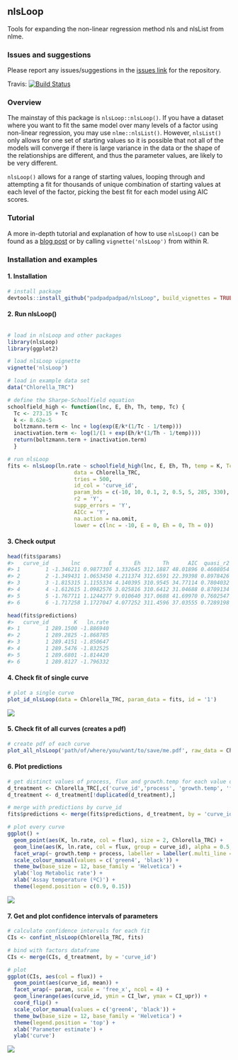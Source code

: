 
<!-- README.md is generated from README.Rmd. Please edit that file -->
nlsLoop
-------

Tools for expanding the non-linear regression method nls and nlsList from nlme.

### Issues and suggestions

Please report any issues/suggestions in the [issues link](https://github.com/padpadpadpad/nlsLoop/issues) for the repository.

Travis: [![Build Status](https://travis-ci.org/padpadpadpad/nlsLoop.svg?branch=master)](https://travis-ci.org/padpadpadpad/nlsLoop)

### Overview

The mainstay of this package is `nlsLoop::nlsLoop()`. If you have a dataset where you want to fit the same model over many levels of a factor using non-linear regression, you may use `nlme::nlsList()`. However, `nlsList()` only allows for one set of starting values so it is possible that not all of the models will converge if there is large variance in the data or the shape of the relationships are different, and thus the parameter values, are likely to be very different.

`nlsLoop()` allows for a range of starting values, looping through and attempting a fit for thousands of unique combination of starting values at each level of the factor, picking the best fit for each model using AIC scores.

### Tutorial

A more in-depth tutorial and explanation of how to use `nlsLoop()` can be found as a [blog post](https://padpadpadpad.github.io/post/introducing-nlsloop/) or by calling `vignette('nlsLoop')` from within R.

### Installation and examples

#### 1. Installation

``` r
# install package
devtools::install_github("padpadpadpad/nlsLoop", build_vignettes = TRUE)
```

#### 2. Run nlsLoop()

``` r

# load in nlsLoop and other packages
library(nlsLoop)
library(ggplot2)

# load nlsLoop vignette
vignette('nlsLoop')

# load in example data set
data("Chlorella_TRC")

# define the Sharpe-Schoolfield equation
schoolfield_high <- function(lnc, E, Eh, Th, temp, Tc) {
  Tc <- 273.15 + Tc
  k <- 8.62e-5
  boltzmann.term <- lnc + log(exp(E/k*(1/Tc - 1/temp)))
  inactivation.term <- log(1/(1 + exp(Eh/k*(1/Th - 1/temp))))
  return(boltzmann.term + inactivation.term)
  }

# run nlsLoop
fits <- nlsLoop(ln.rate ~ schoolfield_high(lnc, E, Eh, Th, temp = K, Tc = 20),
                     data = Chlorella_TRC,
                     tries = 500,
                     id_col = 'curve_id',
                     param_bds = c(-10, 10, 0.1, 2, 0.5, 5, 285, 330),
                     r2 = 'Y',
                     supp_errors = 'Y',
                     AICc = 'Y',
                     na.action = na.omit,
                     lower = c(lnc = -10, E = 0, Eh = 0, Th = 0))
```

#### 3. Check output

``` r
head(fits$params)
#>   curve_id       lnc         E       Eh       Th      AIC  quasi_r2
#> 1        1 -1.346211 0.9877307 4.332645 312.1887 48.01896 0.4608054
#> 2        2 -1.349431 1.0653450 4.211374 312.6591 22.39398 0.8978426
#> 3        3 -1.815315 1.1155334 4.140395 310.9545 34.77114 0.7804032
#> 4        4 -1.612615 1.0982576 3.025816 310.6412 31.04688 0.8709134
#> 5        5 -1.767711 1.1244277 9.010640 317.0688 41.69970 0.7602547
#> 6        6 -1.717258 1.1727047 4.077252 311.4596 37.03555 0.7289198

head(fits$predictions)
#>   curve_id        K   ln.rate
#> 1        1 289.1500 -1.886940
#> 2        1 289.2825 -1.868785
#> 3        1 289.4151 -1.850647
#> 4        1 289.5476 -1.832525
#> 5        1 289.6801 -1.814420
#> 6        1 289.8127 -1.796332
```

#### 4. Check fit of single curve

``` r
# plot a single curve
plot_id_nlsLoop(data = Chlorella_TRC, param_data = fits, id = '1')
```

![](README-first_fit_plot-1.png)

#### 5. Check fit of all curves (creates a pdf)

``` r
# create pdf of each curve
plot_all_nlsLoop('path/of/where/you/want/to/save/me.pdf', raw_data = Chlorella_TRC, param_data = fits)
```

#### 6. Plot predictions

``` r
# get distinct values of process, flux and growth.temp for each value of curve_id
d_treatment <- Chlorella_TRC[,c('curve_id','process', 'growth.temp', 'flux')]
d_treatment <- d_treatment[!duplicated(d_treatment),]

# merge with predictions by curve_id
fits$predictions <- merge(fits$predictions, d_treatment, by = 'curve_id')

# plot every curve
ggplot() +
  geom_point(aes(K, ln.rate, col = flux), size = 2, Chlorella_TRC) +
  geom_line(aes(K, ln.rate, col = flux, group = curve_id), alpha = 0.5, fits$predictions) +
  facet_wrap(~ growth.temp + process, labeller = labeller(.multi_line = F)) +
  scale_colour_manual(values = c('green4', 'black')) +
  theme_bw(base_size = 12, base_family = 'Helvetica') +
  ylab('log Metabolic rate') +
  xlab('Assay temperature (ºC)') +
  theme(legend.position = c(0.9, 0.15))
```

![](README-data_wrangling-1.png)

#### 7. Get and plot confidence intervals of parameters

``` r
# calculate confidence intervals for each fit
CIs <- confint_nlsLoop(Chlorella_TRC, fits)

# bind with factors dataframe
CIs <- merge(CIs, d_treatment, by = 'curve_id')

# plot
ggplot(CIs, aes(col = flux)) +
  geom_point(aes(curve_id, mean)) +
  facet_wrap(~ param, scale = 'free_x', ncol = 4) +
  geom_linerange(aes(curve_id, ymin = CI_lwr, ymax = CI_upr)) +
  coord_flip() +
  scale_color_manual(values = c('green4', 'black')) +
  theme_bw(base_size = 12, base_family = 'Helvetica') +
  theme(legend.position = 'top') +
  xlab('Parameter estimate') +
  ylab('curve')
```

![](README-confint_nlsLoop-1.png)
